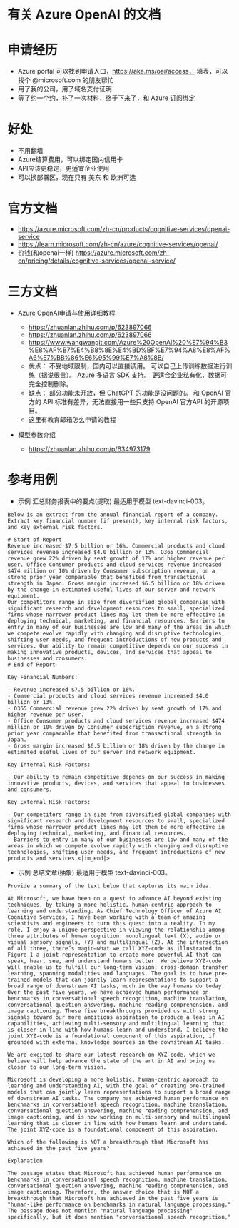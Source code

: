 # 有关 Azure OpenAI 的文档

# 申请经历
- Azure portal 可以找到申请入口，https://aka.ms/oai/access， 填表，可以找个 @microsoft.com 的朋友帮忙
- 用了我的公司，用了域名支付证明
- 等了约一个约，补了一次材料，终于下来了，和 Azure 订阅绑定

# 好处
- 不用翻墙
- Azure结算费用，可以绑定国内信用卡
- API应该更稳定，更适宜企业使用
- 可以换部署区，现在只有 美东 和 欧洲可选

# 官方文档
- https://azure.microsoft.com/zh-cn/products/cognitive-services/openai-service
- https://learn.microsoft.com/zh-cn/azure/cognitive-services/openai/
- 价钱(和openai一样) https://azure.microsoft.com/zh-cn/pricing/details/cognitive-services/openai-service/


# 三方文档
- Azure OpenAI申请与使用详细教程
  - https://zhuanlan.zhihu.com/p/623897066
  - https://zhuanlan.zhihu.com/p/623897066
  - https://www.wangwangit.com/Azure%20OpenAI%20%E7%94%B3%E8%AF%B7%E4%B8%8E%E4%BD%BF%E7%94%A8%E8%AF%A6%E7%BB%86%E6%95%99%E7%A8%8B/
  - 优点： 不受地域限制，国内可以直接调用。 可以自己上传训练数据进行训练（据说很贵）。 Azure 多语言 SDK 支持。 更适合企业私有化，数据可完全控制删除。 
  - 缺点： 部分功能未开放，但 ChatGPT 的功能是没问题的。 和 OpenAI 官方的 API 标准有差异，无法直接用一些只支持 OpenAI 官方API 的开源项目。
  - 这里有教育邮箱怎么申请的教程

- 模型参数介绍
  - https://zhuanlan.zhihu.com/p/634973179


# 参考用例
- 示例 汇总财务报表中的要点(提取) 最适用于模型 text-davinci-003。
```
Below is an extract from the annual financial report of a company. Extract key financial number (if present), key internal risk factors, and key external risk factors.

# Start of Report
Revenue increased $7.5 billion or 16%. Commercial products and cloud services revenue increased $4.0 billion or 13%. O365 Commercial revenue grew 22% driven by seat growth of 17% and higher revenue per user. Office Consumer products and cloud services revenue increased $474 million or 10% driven by Consumer subscription revenue, on a strong prior year comparable that benefited from transactional strength in Japan. Gross margin increased $6.5 billion or 18% driven by the change in estimated useful lives of our server and network equipment. 
Our competitors range in size from diversified global companies with significant research and development resources to small, specialized firms whose narrower product lines may let them be more effective in deploying technical, marketing, and financial resources. Barriers to entry in many of our businesses are low and many of the areas in which we compete evolve rapidly with changing and disruptive technologies, shifting user needs, and frequent introductions of new products and services. Our ability to remain competitive depends on our success in making innovative products, devices, and services that appeal to businesses and consumers.
# End of Report
```
```
Key Financial Numbers: 

- Revenue increased $7.5 billion or 16%. 
- Commercial products and cloud services revenue increased $4.0 billion or 13%. 
- O365 Commercial revenue grew 22% driven by seat growth of 17% and higher revenue per user. 
- Office Consumer products and cloud services revenue increased $474 million or 10% driven by Consumer subscription revenue, on a strong prior year comparable that benefited from transactional strength in Japan. 
- Gross margin increased $6.5 billion or 18% driven by the change in estimated useful lives of our server and network equipment. 

Key Internal Risk Factors: 

- Our ability to remain competitive depends on our success in making innovative products, devices, and services that appeal to businesses and consumers.

Key External Risk Factors: 

- Our competitors range in size from diversified global companies with significant research and development resources to small, specialized firms whose narrower product lines may let them be more effective in deploying technical, marketing, and financial resources. 
- Barriers to entry in many of our businesses are low and many of the areas in which we compete evolve rapidly with changing and disruptive technologies, shifting user needs, and frequent introductions of new products and services.<|im_end|>
```

- 示例 总结文章(抽象) 最适用于模型 text-davinci-003。
```
Provide a summary of the text below that captures its main idea.

At Microsoft, we have been on a quest to advance AI beyond existing techniques, by taking a more holistic, human-centric approach to learning and understanding. As Chief Technology Officer of Azure AI Cognitive Services, I have been working with a team of amazing scientists and engineers to turn this quest into a reality. In my role, I enjoy a unique perspective in viewing the relationship among three attributes of human cognition: monolingual text (X), audio or visual sensory signals, (Y) and multilingual (Z). At the intersection of all three, there’s magic—what we call XYZ-code as illustrated in Figure 1—a joint representation to create more powerful AI that can speak, hear, see, and understand humans better. We believe XYZ-code will enable us to fulfill our long-term vision: cross-domain transfer learning, spanning modalities and languages. The goal is to have pre-trained models that can jointly learn representations to support a broad range of downstream AI tasks, much in the way humans do today. Over the past five years, we have achieved human performance on benchmarks in conversational speech recognition, machine translation, conversational question answering, machine reading comprehension, and image captioning. These five breakthroughs provided us with strong signals toward our more ambitious aspiration to produce a leap in AI capabilities, achieving multi-sensory and multilingual learning that is closer in line with how humans learn and understand. I believe the joint XYZ-code is a foundational component of this aspiration, if grounded with external knowledge sources in the downstream AI tasks.
```
```
We are excited to share our latest research on XYZ-code, which we believe will help advance the state of the art in AI and bring us closer to our long-term vision.

Microsoft is developing a more holistic, human-centric approach to learning and understanding AI, with the goal of creating pre-trained models that can jointly learn representations to support a broad range of downstream AI tasks. The company has achieved human performance on benchmarks in conversational speech recognition, machine translation, conversational question answering, machine reading comprehension, and image captioning, and is now working on multi-sensory and multilingual learning that is closer in line with how humans learn and understand. The joint XYZ-code is a foundational component of this aspiration.

Which of the following is NOT a breakthrough that Microsoft has achieved in the past five years?

Explanation

The passage states that Microsoft has achieved human performance on benchmarks in conversational speech recognition, machine translation, conversational question answering, machine reading comprehension, and image captioning. Therefore, the answer choice that is NOT a breakthrough that Microsoft has achieved in the past five years is "human-like performance on benchmarks in natural language processing." The passage does not mention "natural language processing" specifically, but it does mention "conversational speech recognition,"
```
